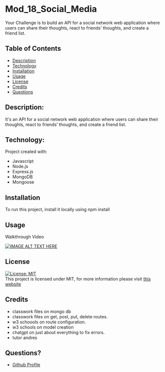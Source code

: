 # Mod_18_Social_Media
Your Challenge is to build an API for a social network web application where users can share their thoughts, react to friends’ thoughts, and create a friend list.

## Table of Contents

- [Description](#Description)
- [Technology](#Technology)
- [Installation](#Installation)
- [Usage](#Usage)
- [License](#License)
- [Credits](#Credits)
- [Questions](#Questions)

## Description:

It's an API for a social network web application where users can share their thoughts, react to friends’ thoughts, and create a friend list.

## Technology:

Project created with:

- Javascript
- Node.js
- Express.js
- MongoDB
- Mongoose

## Installation

To run this project, install it locally using npm install

## Usage

Walkthrough Video

[![IMAGE ALT TEXT HERE](https://img.youtube.com/vi/tKkNucbbZmw/0.jpg)](https://www.youtube.com/watch?v=tKkNucbbZmw)



## License

[![License: MIT](https://img.shields.io/badge/License-MIT-yellow.svg)](https://opensource.org/licenses/MIT) <br>
This project is licensed under MIT, for more information please visit [this website](https://opensource.org/licenses/MIT)

## Credits

- classwork files on mongo db
- classwork files on get, post, put, delete routes.
- w3 schoools on route configuration.
- w3 schools on model creation
- chatgpt on just about everything to fix errors.
- tutor andres

## Questions?

- [Github Profile](https://github.com/sjastrow92)
